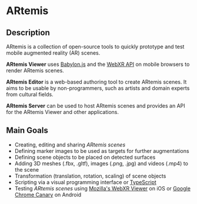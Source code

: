 # ARtemis

## Description

ARtemis is a collection of open-source tools to quickly prototype and test mobile augmented reality (AR) scenes. 

**ARtemis Viewer** uses [Babylon.js](https://github.com/BabylonJS/Babylon.js) and the [WebXR API](https://github.com/immersive-web/webxr) on mobile browsers to render ARtemis scenes. 

**ARtemis Editor** is a web-based authoring tool to create ARtemis scenes. It aims to be usable by non-programmers, such as artists and domain experts from cultural fields. 

**ARtemis Server** can be used to host ARtemis scenes and provides an API for the ARtemis Viewer and other applications.

## Main Goals

- Creating, editing and sharing *ARtemis scenes*
- Defining marker images to be used as targets for further augmentations
- Defining scene objects to be placed on detected surfaces
- Adding 3D meshes (.fbx, .gltf), images (.png, .jpg) and videos (.mp4) to the scene
- Transformation (translation, rotation, scaling) of scene objects
- Scripting via a visual programming interface or [TypeScript](https://www.typescriptlang.org/) 
- Testing *ARtemis scenes* using [Mozilla's WebXR Viewer](https://github.com/mozilla-mobile/webxr-ios) on iOS or [Google Chrome Canary](https://play.google.com/store/apps/details?id=com.chrome.canary&hl=en) on Android
